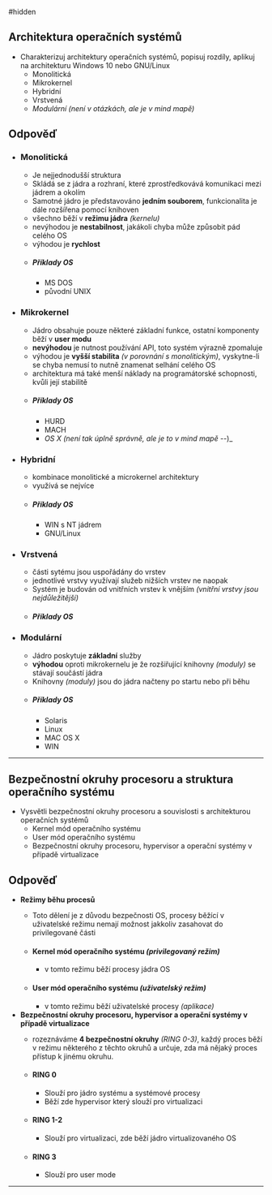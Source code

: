 #hidden 
## Architektura operačních systémů
- Charakterizuj architektury operačních systémů, popisuj rozdíly, aplikuj na architekturu Windows 10 nebo GNU/Linux
	- Monolitická
	- Mikrokernel
	- Hybridní
	- Vrstvená
	- _Modulární (není v otázkách, ale je v mind mapě)_
## Odpověď
- ### **Monolitická**
    - Je nejjednodušší struktura
    - Skládá se z jádra a rozhraní, které zprostředkovává komunikaci mezi jádrem a okolím
    - Samotné jádro je představováno **jedním souborem**, funkcionalita je dále rozšířena pomocí knihoven
    - všechno běží v **režimu jádra** _(kernelu)_
    - nevýhodou je **nestabilnost**, jakákoli chyba může způsobit pád celého OS
    - výhodou je **rychlost**
    - ##### Příklady OS
        - MS DOS
        - původní UNIX
- ### **Mikrokernel**
    - Jádro obsahuje pouze některé základní funkce, ostatní komponenty běží v **user modu**
    - **nevýhodou** je nutnost používání API, toto systém výrazně zpomaluje
    - výhodou je **vyšší stabilita** _(v porovnání s monolitickým)_, vyskytne-li se chyba nemusí to nutně znamenat selhání celého OS
    - architektura má také menší náklady na programátorské schopnosti, kvůli její stabilitě
    - ##### Příklady OS
        - HURD
        - MACH
        - _OS X (není tak úplně správně, ale je to v mind mapě -_-)_
- ### **Hybridní**
    - kombinace monolitické a microkernel architektury
    - využívá se nejvíce
    - ##### Příklady OS
        - WIN s NT jádrem
        - GNU/Linux
- ### **Vrstvená**
    - části sytému jsou uspořádány do vrstev
    - jednotlivé vrstvy využívají služeb nižších vrstev ne naopak
    - Systém je budován od vnitřních vrstev k vnějším _(vnitřní vrstvy jsou nejdůležitější)_
    - ##### Příklady OS
- ### Modulární
    - Jádro poskytuje **základní** služby
    - **výhodou** oproti mikrokernelu je že rozšiřující knihovny _(moduly)_ se stávají součástí jádra
    - Knihovny _(moduly)_ jsou do jádra načteny po startu nebo při běhu
    - ##### Příklady OS
        - Solaris
        - Linux
        - MAC OS X
        - WIN
---
## Bezpečnostní okruhy procesoru a struktura operačního systému
- Vysvětli bezpečnostní okruhy procesoru a souvislosti s architekturou operačních systémů
    - Kernel mód operačního systému
    - User mód operačního systému
    - Bezpečnostní okruhy procesoru, hypervisor a operační systémy v případě virtualizace
## Odpověď
- **Režimy běhu procesů**
    - Toto dělení je z důvodu bezpečnosti OS, procesy běžící v uživatelské režimu nemají možnost jakkoliv zasahovat do privilegované části
    - #### Kernel mód operačního systému _(privilegovaný režim)_
        
        - v tomto režimu běží procesy jádra OS
    - #### User mód operačního systému _(uživatelský režim)_
        
        - v tomto režimu běží uživatelské procesy _(aplikace)_
- **Bezpečnostní okruhy procesoru, hypervisor a operační systémy v případě virtualizace**
    - rozeznáváme **4 bezpečnostní okruhy** _(RING 0-3)_, každý proces běží v režimu některého z těchto okruhů a určuje, zda má nějaký proces přístup k jinému okruhu.
    - #### RING 0
        
        - Slouží pro jádro systému a systémové procesy
        - Běží zde hypervisor který slouží pro virtualizaci
    - #### RING 1-2
        
        - Slouží pro virtualizaci, zde běží jádro virtualizovaného OS
    - #### RING 3
        
        - Slouží pro user mode
---